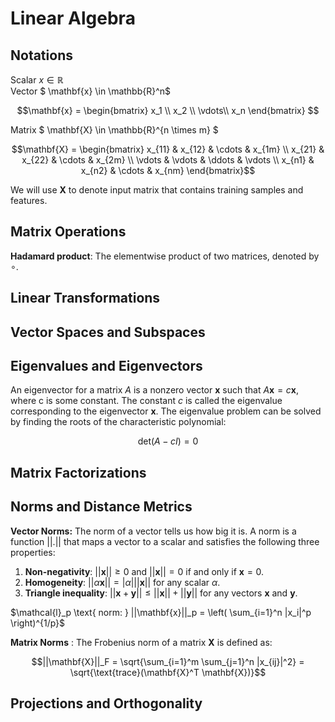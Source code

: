 # Linear Algebra

## Notations
Scalar $x \in \mathbb{R}$  
Vector $ \mathbf{x} \in \mathbb{R}^n$

$$\mathbf{x} = \begin{bmatrix}
x_1 \\
x_2 \\
\vdots\\
x_n
\end{bmatrix}
$$

Matrix $ \mathbf{X} \in \mathbb{R}^{n \times m} $

$$\mathbf{X} = \begin{bmatrix}
x_{11} & x_{12} & \cdots & x_{1m} \\
x_{21} & x_{22} & \cdots & x_{2m} \\
\vdots & \vdots & \ddots & \vdots \\
x_{n1} & x_{n2} & \cdots & x_{nm}
\end{bmatrix}$$


We will use $\mathbf{X}$ to denote input matrix that contains training samples and features.

## Matrix Operations

**Hadamard product**: The elementwise product of two matrices, denoted by $\circ$.

<!-- Properties -->


## Linear Transformations
<!--  how matrices transform vector spaces.
Geometric interpretation: Rotation, scaling, shearing, projection. -->

## Vector Spaces and Subspaces
<!-- Span, basis, dimension, null space, column space, rank.
Application: Understanding solution spaces of linear systems; identifying independent features.
-->


## Eigenvalues and Eigenvectors
<!-- Diagonalization
Spectral decomposition -->
An eigenvector for a matrix $A$ is a nonzero vector $\mathbf{x}$ such that $A\mathbf{x} = c\mathbf{x}$, where c is some constant.
The constant $c$ is called the eigenvalue corresponding to the eigenvector $\mathbf{x}$.
The eigenvalue problem can be solved by finding the roots of the characteristic polynomial:

$$\text{det}(A - cI) = 0$$


## Matrix Factorizations
<!-- LU decomposition 
QR Decomposition
Singular Value Decomposition (SVD) -->

## Norms and Distance Metrics
<!--  Frobenius norms -->
**Vector Norms:**
The norm of a vector tells us how big it is.
A norm is a function $||.||$ that maps a vector to a scalar and satisfies the following three properties:

1. **Non-negativity**: $||\mathbf{x}|| \geq 0$ and $||\mathbf{x}|| = 0$ if and only if $\mathbf{x} = 0$.
2. **Homogeneity**: $||\alpha \mathbf{x}|| = |\alpha| ||\mathbf{x}||$ for any scalar $\alpha$.
3. **Triangle inequality**: $||\mathbf{x} + \mathbf{y}|| \leq ||\mathbf{x}|| + ||\mathbf{y}||$ for any vectors $\mathbf{x}$ and $\mathbf{y}$.

$\mathcal{l}_p \text{ norm: }  ||\mathbf{x}||_p = \left( \sum_{i=1}^n |x_i|^p \right)^{1/p}$

**Matrix Norms** :
The Frobenius norm of a matrix $\mathbf{X}$ is defined as:

$$||\mathbf{X}||_F = \sqrt{\sum_{i=1}^m \sum_{j=1}^n |x_{ij}|^2} = \sqrt{\text{trace}(\mathbf{X}^T \mathbf{X})}$$


## Projections and Orthogonality
<!--
Orthogonal vectors and projections onto subspaces
Gram-Schmidt process -->